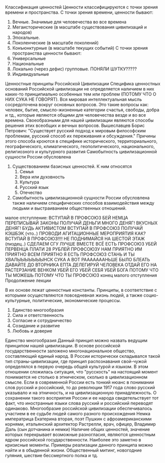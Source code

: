 Классификация ценностей
Ценности классифицируются с точки зрения времени и пространства. С точки зрения времени, ценности бывают:
1) Вечные. Значимые для человечества во все времена 
2) Мегаисторические (в масштабе существования цивилизаций и народов)
3) Эпохальные. 
4) Поколенческие (в масштабе поколений)
5) Конъюнктурные (в масштабе текущих событий)
С точки зрения пространства ценности бывают:
1) Универсальные 
2) Национальные 
3) Локально (через дефис) групповые. ПОНЯЛИ ШУТКУ????? 
4) Индивидуальные 

Ценностные принципы Российской Цивилизации 
Специфика ценностных оснований Российской цивилизации не определяется наличием в них каких-то принципиально особенных тем или проблем (ПОТОМУ ЧТО О НИХ СУКА НЕ ГОВОРЯТ). Вся мировая интеллектуальная мысль сосредоточена вокруг основных вопросов. 
Это такие вопросы как: человек, бытие, смысло-жизненные категории счастья, свободы, добра и тд., которые являются общими для человечества везде и во все времена. Своеобразными для нашей цивилизации являются способы решения этих всеобщих и вечных вопросов. 
Вышеславцев Борис Петрович: "Существует русский подход к мировым философским проблемам, русский способ их переживания и обсуждения."
Причины этого способа кроются в специфике исторического, территориального, географического, климатического, геополитического, национального, религиозного и культурного развития 
Самобытность цивилизационной сущности России обусловлена
1) Существованием базисных ценностей. К ним относятся
	1) Семья
	2) Вера или духовность
	3) Культура 
	4) Русский язык
	5) Отечество
2) Самобытность цивилизационной сущности России обусловлена также наличием специфических способов взаимодействия между людьми и выстраиванием общественных отношений. 

малое отступление:
ВСТУПАЙ В ПРОФСОЮЗ
БЕЙ НЕМЦА
ПЕРЕПИСЫВАЙ ЗАКОНЫ
ПОЛУЧАЙ ДЕНЬГИ
МНОГО ДЕНЯГ!
ВКУСНЫХ ДЕНЯГ!
БУДЬ АКТИВИСТОМ 
ВСТУПАЙ В ПРОФСОЮЗ
ПОЛУЧАЙ КЭШБЭК (что..)
ПРОВОДИ АГИТАЦИОННЫЕ МЕРОПРИЯТИЯ
КАК?
ВСТУПАЙ В ПРОФСОЮЗ!!!!
НЕ ПОДНИМАЙСЯ НА ШЕСТОЙ ЭТАЖ (пиздец..)
СДЕЛАЕМ СГУ ЛУЧШЕ ВМЕСТЕ
ВСЁ ЕСТЬ ПРОФСОЮЗ
УБЕЙ ПЕРВЕНЦА 
ПЛАТИ 28 РУБЛЕЙ ПРОФСОЮЗУ
НАМ ПРИЯТНО
ИМ ПРИЯТНО
ВСЕМ ПРИЯТНО 
Я ЕСТЬ ПРОФСОЮЗ
СТАНЬ И ТЫ
ХВАЛЫЫЫЫЫЫЫНСК СУКА
А ВОТ РАААААААНЬШЕ БЫЛО БЛЕАТЬ 
ДАВАЙТЕ ДО ВТОРНИКА ЕПТА
ДЕЛЕГИРУЙ ЧЕЛОВЕКА
ОТДАЙ ЕГО НА РАСТЕРЗАНИЕ ВЕНКОМ 
УБЕЙ ЕГО
УБЕЙ СЕБЯ 
УБЕЙ БОГА
ПОТОМУ ЧТО ТЫ МОЖЕШЬ
ПОТОМУ ЧТО ТЫ ПРОФСОЮЗ
конец малого отступления 
Продолжение лекции

В их основе лежат ценностные константы. Принципы, в соответствие с которыми осуществляются повседневная жизнь людей, а также социо-культурные, политические, экономические процессы. 
1) Единство многообразия 
2) Сила и ответственность 
3) Согласие и сотрудничество
4) Созидание и развитие 
5) Любовь и доверие 

Единство многообразия
Данный принцип можно назвать ведущим принципом нашей цивилизации. В основе российской государственности заложено многонациональное общество, составляющий единый народ. В России исторически складывался такой тип страны-цивилизации, где принцип распознавания свой-чужой определялся в первую очередь общей культурой и языком. В этом отношении сложилась ситуация, что "русскость" на настоящий момент понимается не столько в этническом, сколько в цивилизационном смысле. Если в современной России есть тонкий нюанс в понимании слов русский и российский, то до революции 1917 года слово русский указывало и на этничность, и на цивилизационную принадлежность. О сохранении такого восприятия России и ее народа свидетельствует тот факт, что иностранные языки слова русский и российский переводят одинаково. Многообразие российской цивилизации обеспечивалось участием в ее судьбе людей самого разного происхождения 
Немка императрица Екатерина вторая, поэт Пушкин с афроамериканскими корнями, итальянский архитектор Растрелли, врач, офицер, Владимир Даль (сын дотчанина и немки)
Наличие общих ценностей, значение которых перекрывает возможные разногласия, являются ценностным ядром российской государственности. Наиболее это заметно в кризисные моменты. Примеры реализации данного принципа можно найти и в обыденной жизни. Общественный митинг, новогодние гуляния, шествие бессмертного полка и тд. 